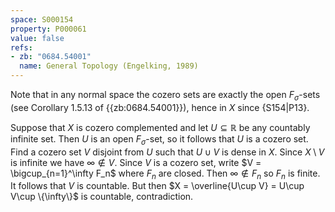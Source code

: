 ```yaml
---
space: S000154
property: P000061
value: false
refs:
- zb: "0684.54001"
  name: General Topology (Engelking, 1989)
---
```


Note that in any normal space the cozero sets are exactly the open $F_\sigma$-sets (see Corollary 1.5.13 of {{zb:0684.54001}}), hence in $X$ since {S154|P13}.

Suppose that $X$ is cozero complemented and let $U\subseteq \mathbb{R}$ be any countably infinite set. Then $U$ is an open $F_\sigma$-set, so it follows that $U$ is a cozero set. Find a cozero set $V$ disjoint from $U$ such that $U\cup V$ is dense in $X$. Since $X\setminus V$ is infinite we have $\infty\notin V$. Since $V$ is a cozero set, write $V = \bigcup_{n=1}^\infty F_n$ where $F_n$ are closed. Then $\infty\notin F_n$ so $F_n$ is finite. It follows that $V$ is countable. But then $X = \overline{U\cup V} = U\cup V\cup \{\infty\}$ is countable, contradiction.
